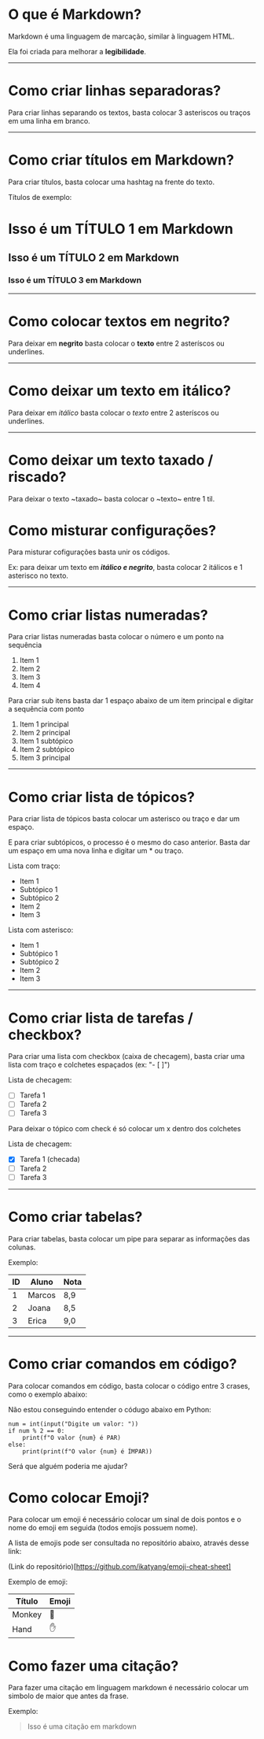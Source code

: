 # O que é Markdown?

Markdown é uma linguagem de marcação, similar à linguagem HTML.

Ela foi criada para melhorar a **legibilidade**.

---

# Como criar linhas separadoras?

Para criar linhas separando os textos, basta colocar 3 asteriscos ou traços em uma linha em branco.

---

# Como criar títulos em Markdown?

Para criar títulos, basta colocar uma hashtag na frente do texto.

Títulos de exemplo: 

# Isso é um TÍTULO 1 em Markdown
## Isso é um TÍTULO 2 em Markdown
### Isso é um TÍTULO 3 em Markdown

---

# Como colocar textos em negrito?

Para deixar em **negrito** basta colocar o __texto__ entre 2 asteríscos ou underlines.

---

# Como deixar um texto em itálico?

Para deixar em *itálico* basta colocar o _texto_ entre 2 asteríscos ou underlines.

---

# Como deixar um texto taxado / riscado?

Para deixar o texto ~taxado~ basta colocar o ~texto~ entre 1 til.

# Como misturar configurações?

Para misturar cofigurações basta unir os códigos.

Ex: para deixar um texto em __*itálico e negrito*__, basta colocar 2 itálicos e 1 asterisco no texto.

--- 
# Como criar listas numeradas?

Para criar listas numeradas basta colocar o número e um ponto na sequência

1. Item 1
2. Item 2
3. Item 3
4. Item 4

Para criar sub itens basta dar 1 espaço abaixo de um item principal e digitar a sequência com ponto

1. Item 1 principal
2. Item 2 principal
 1. Item 1 subtópico
 2. Item 2 subtópico
3. Item 3 principal

---

# Como criar lista de tópicos?

Para criar lista de tópicos basta colocar um asterisco ou traço e dar um espaço.

E para criar subtópicos, o processo é o mesmo do caso anterior. Basta dar um espaço em uma nova linha e digitar um * ou traço.

Lista com traço: 

- Item 1
 - Subtópico 1
 - Subtópico 2
- Item 2
- Item 3

Lista com asterisco:

* Item 1
 * Subtópico 1
 * Subtópico 2
* Item 2
* Item 3

---

# Como criar lista de tarefas / checkbox?

Para criar uma lista com checkbox (caixa de checagem), basta criar uma lista com traço e colchetes espaçados (ex: "- [ ]")

Lista de checagem:

- [ ] Tarefa 1
- [ ] Tarefa 2
- [ ] Tarefa 3

Para deixar o tópico com check é só colocar um x dentro dos colchetes

Lista de checagem:

- [x] Tarefa 1 (checada)
- [ ] Tarefa 2
- [ ] Tarefa 3

---

# Como criar tabelas?

Para criar tabelas, basta colocar um pipe para separar as informações das colunas.

Exemplo: 

ID | Aluno | Nota
---|---|---
1|Marcos|8,9
2|Joana|8,5
3|Erica|9,0

--- 

# Como criar comandos em código?

Para colocar comandos em código, basta colocar o código entre 3 crases, como o exemplo abaixo:

Não estou conseguindo entender o códugo abaixo em Python:

``` 
num = int(input("Digite um valor: "))
if num % 2 == 0:
    print(f"O valor {num} é PAR)
else:
    print(print(f"O valor {num} é ÍMPAR))
```

Será que alguém poderia me ajudar?

# Como colocar Emoji?

Para colocar um emoji é necessário colocar um sinal de dois pontos e o nome do emoji em seguida (todos emojis possuem nome).

A lista de emojis pode ser consultada no repositório abaixo, através desse link: 

(Link do repositório)[https://github.com/ikatyang/emoji-cheat-sheet]

Exemplo de emoji:

Título | Emoji
---|---
Monkey|:monkey:
Hand|:hand:

# Como fazer uma citação?

Para fazer uma citação em linguagem markdown é necessário colocar um simbolo de maior que antes da frase.

Exemplo:

> Isso é uma citação em markdown



